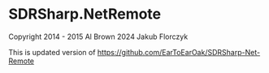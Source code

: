 # SDRSharp.NetRemote

Copyright 
2014 - 2015 Al Brown
2024 Jakub Florczyk

This is updated version of https://github.com/EarToEarOak/SDRSharp-Net-Remote
